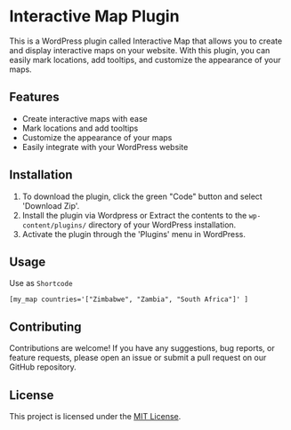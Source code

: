 # Interactive Map Plugin

This is a WordPress plugin called Interactive Map that allows you to create and display interactive maps on your website. With this plugin, you can easily mark locations, add tooltips, and customize the appearance of your maps.

## Features

- Create interactive maps with ease
- Mark locations and add tooltips
- Customize the appearance of your maps
- Easily integrate with your WordPress website

## Installation

1. To download the plugin, click the green "Code" button and select 'Download Zip'.
2. Install the plugin via Wordpress or Extract the contents to the `wp-content/plugins/` directory of your WordPress installation.
3. Activate the plugin through the 'Plugins' menu in WordPress.

## Usage

Use as `Shortcode`

```
[my_map countries='["Zimbabwe", "Zambia", "South Africa"]' ]

```

## Contributing

Contributions are welcome! If you have any suggestions, bug reports, or feature requests, please open an issue or submit a pull request on our GitHub repository.

## License

This project is licensed under the [MIT License](LICENSE).
